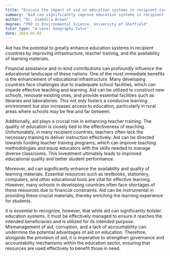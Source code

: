 ```yaml
---
title: "Discuss the impact of aid on education systems in recipient countries"
summary: "Aid can significantly improve education systems in recipient countries by enhancing infrastructure, teacher training, and learning materials."
author: "Dr. Isabella Brown"
degree: "PhD in Environmental Science, University of Sheffield"
tutor_type: "A-Level Geography Tutor"
date: 2024-05-02
---
```


Aid has the potential to greatly enhance education systems in recipient countries by improving infrastructure, teacher training, and the availability of learning materials.

Financial assistance and in-kind contributions can profoundly influence the educational landscape of these nations. One of the most immediate benefits is the enhancement of educational infrastructure. Many developing countries face challenges due to inadequate school facilities, which can impede effective teaching and learning. Aid can be utilized to construct new schools, renovate existing ones, and provide essential facilities such as libraries and laboratories. This not only fosters a conducive learning environment but also increases access to education, particularly in rural areas where schools may be few and far between.

Additionally, aid plays a crucial role in enhancing teacher training. The quality of education is closely tied to the effectiveness of teaching. Unfortunately, in many recipient countries, teachers often lack the necessary training to deliver instruction effectively. Aid can be directed towards funding teacher training programs, which can improve teaching methodologies and equip educators with the skills needed to manage diverse classrooms. This investment ultimately leads to improved educational quality and better student performance.

Moreover, aid can significantly enhance the availability and quality of learning materials. Essential resources such as textbooks, stationery, computers, and other educational tools are vital for effective learning. However, many schools in developing countries often face shortages of these resources due to financial constraints. Aid can be instrumental in providing these crucial materials, thereby enriching the learning experience for students.

It is essential to recognize, however, that while aid can significantly bolster education systems, it must be effectively managed to ensure it reaches the intended beneficiaries and is utilized for its intended purpose. Mismanagement of aid, corruption, and a lack of accountability can undermine the potential advantages of aid on education. Therefore, alongside the provision of aid, it is imperative to strengthen governance and accountability mechanisms within the education sector, ensuring that resources are used effectively to benefit those in need.
    